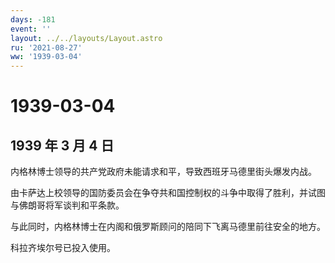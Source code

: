 ```yaml
---
days: -181
event: ''
layout: ../../layouts/Layout.astro
ru: '2021-08-27'
ww: '1939-03-04'
---
```


# 1939-03-04

## 1939 年 3 月 4 日

内格林博士领导的共产党政府未能请求和平，导致西班牙马德里街头爆发内战。

由卡萨达上校领导的国防委员会在争夺共和国控制权的斗争中取得了胜利，并试图与佛朗哥将军谈判和平条款。

与此同时，内格林博士在内阁和俄罗斯顾问的陪同下飞离马德里前往安全的地方。

科拉齐埃尔号已投入使用。